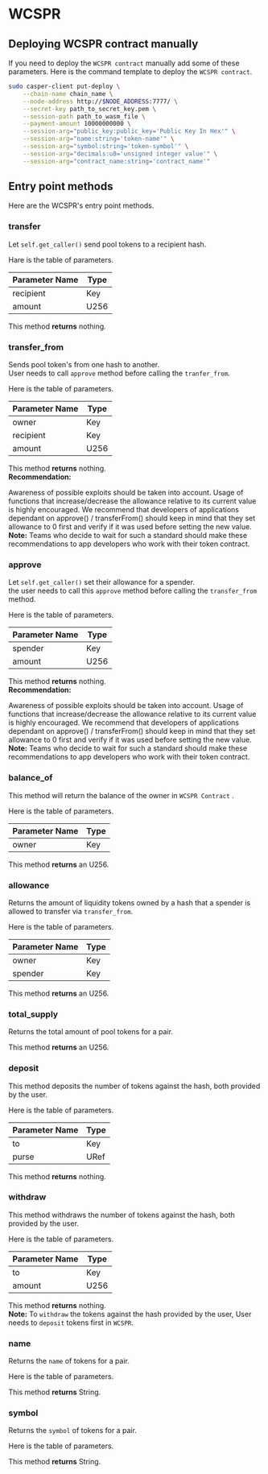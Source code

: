 # WCSPR

## **Deploying WCSPR contract manually**

If you need to deploy the `WCSPR contract` manually add some of these parameters. Here is the command template to deploy the `WCSPR contract`.

```bash
sudo casper-client put-deploy \
    --chain-name chain_name \
    --node-address http://$NODE_ADDRESS:7777/ \
    --secret-key path_to_secret_key.pem \
    --session-path path_to_wasm_file \
    --payment-amount 10000000000 \
    --session-arg="public_key:public_key='Public Key In Hex'" \
    --session-arg="name:string='token-name'" \
    --session-arg="symbol:string='token-symbol'" \
    --session-arg="decimals:u8='unsigned integer value'" \
    --session-arg="contract_name:string='contract_name'"
```

## **Entry point methods**

Here are the WCSPR's entry point methods.

### **transfer**

Let `self.get_caller()` send pool tokens to a recipient hash.

Hare is the table of parameters.

| Parameter Name | Type |
| -------------- | ---- |
| recipient      | Key  |
| amount         | U256 |

This method **returns** nothing.

### **transfer\_from**

Sends pool token's from one hash to another.\
User needs to call `approve` method before calling the `tranfer_from`.

Here is the table of parameters.

| Parameter Name | Type |
| -------------- | ---- |
| owner          | Key  |
| recipient      | Key  |
| amount         | U256 |

This method **returns** nothing.\
**Recommendation:**

Awareness of possible exploits should be taken into account. Usage of functions that increase/decrease the allowance relative to its current value is highly encouraged. We recommend that developers of applications dependant on approve() / transferFrom() should keep in mind that they set allowance to 0 first and verify if it was used before setting the new value.\
**Note:** Teams who decide to wait for such a standard should make these recommendations to app developers who work with their token contract.

### **approve**

Let `self.get_caller()` set their allowance for a spender.\
the user needs to call this `approve` method before calling the `transfer_from` method.

Here is the table of parameters.

| Parameter Name | Type |
| -------------- | ---- |
| spender        | Key  |
| amount         | U256 |

This method **returns** nothing.\
**Recommendation:**

Awareness of possible exploits should be taken into account. Usage of functions that increase/decrease the allowance relative to its current value is highly encouraged. We recommend that developers of applications dependant on approve() / transferFrom() should keep in mind that they set allowance to 0 first and verify if it was used before setting the new value.\
**Note:** Teams who decide to wait for such a standard should make these recommendations to app developers who work with their token contract.

### **balance\_of**

This method will return the balance of the owner in `WCSPR Contract` .

Here is the table of parameters.

| Parameter Name | Type |
| -------------- | ---- |
| owner          | Key  |

This method **returns** an U256.

### **allowance**

Returns the amount of liquidity tokens owned by a hash that a spender is allowed to transfer via `transfer_from`.

Here is the table of parameters.

| Parameter Name | Type |
| -------------- | ---- |
| owner          | Key  |
| spender        | Key  |

This method **returns** an U256.

### **total\_supply**

Returns the total amount of pool tokens for a pair.

This method **returns** an U256.

### **deposit**

This method deposits the number of tokens against the hash, both provided by the user.

Here is the table of parameters.

| Parameter Name | Type |
| -------------- | ---- |
| to             | Key  |
| purse          | URef |

This method **returns** nothing.

### **withdraw**

This method withdraws the number of tokens against the hash, both provided by the user.

Here is the table of parameters.

| Parameter Name | Type |
| -------------- | ---- |
| to             | Key  |
| amount         | U256 |

This method **returns** nothing.\
**Note:** To `withdraw` the tokens against the hash provided by the user, User needs to `deposit` tokens first in `WCSPR`.

### **name**

Returns the `name` of tokens for a pair.

Here is the table of parameters.

This method **returns** String.

### **symbol**

Returns the `symbol` of tokens for a pair.

Here is the table of parameters.

This method **returns** String.
